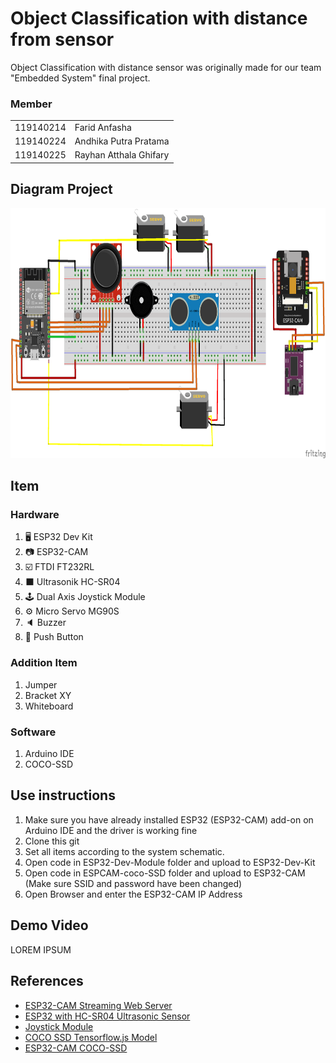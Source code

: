 # Object Classification with distance from sensor
Object Classification with distance sensor was originally made for our team "Embedded System" final project.

### Member
|||
|-|-|
|119140214|Farid Anfasha|
|119140224|Andhika Putra Pratama|
|119140225|Rayhan Atthala Ghifary|

## Diagram Project
<img src="Asset/Diagram-Project.png" height="400">

## Item
### Hardware
1. 🖥️ ESP32 Dev Kit
2. 📷 ESP32-CAM
3. :ballot_box_with_check: FTDI FT232RL
4. :black_large_square: Ultrasonik HC-SR04
5. :joystick: Dual Axis Joystick Module
6. :gear: Micro Servo MG90S
7. :speaker: Buzzer
8. :white_square_button: Push Button

### Addition Item
1. Jumper
2. Bracket XY
3. Whiteboard

### Software
1. Arduino IDE
2. COCO-SSD

## Use instructions
1. Make sure you have already installed ESP32 (ESP32-CAM) add-on on Arduino IDE and the driver is working fine
2. Clone this git
3. Set all items according to the system schematic.
4. Open code in ESP32-Dev-Module folder and upload to ESP32-Dev-Kit
5. Open code in ESPCAM-coco-SSD folder and upload to ESP32-CAM (Make sure SSID and password have been changed)
6. Open Browser and enter the ESP32-CAM IP Address

## Demo Video
LOREM IPSUM

## References
* [ESP32-CAM Streaming Web Server](https://randomnerdtutorials.com/esp32-cam-video-streaming-face-recognition-arduino-ide)
* [ESP32 with HC-SR04 Ultrasonic Sensor ](https://randomnerdtutorials.com/esp32-hc-sr04-ultrasonic-arduino)
* [Joystick Module](https://create.arduino.cc/projecthub/MisterBotBreak/how-to-use-a-joystick-with-serial-monitor-1f04f0)
* [COCO SSD Tensorflow.js Model](https://github.com/tensorflow/tfjs-models/tree/master/coco-ssd)
* [ESP32-CAM COCO-SSD](https://github.com/fustyles/Arduino/tree/master/ESP32-CAM_Tensorflow.js/ESP32-CAM_coco-ssd)

